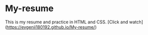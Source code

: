 # My-resume
This is my resume and practice in HTML and CSS.
[Click and watch] (https://evgenii180192.github.io/My-resume/)
